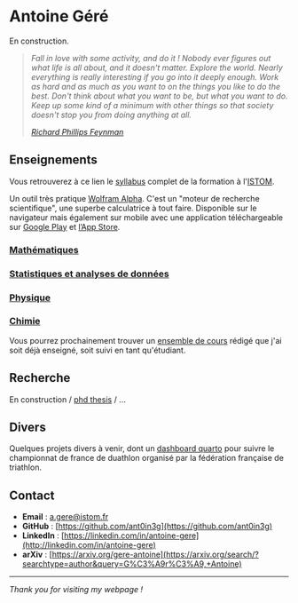 # Antoine Géré

En construction.

>*Fall in love with some activity, and do it ! Nobody ever figures out what life is all about, and it doesn't matter. Explore the world. Nearly everything is really interesting if you go into it deeply enough. Work as hard and as much as you want to on the things you like to do the best. Don't think about what you want to be, but what you want to do. Keep up some kind of a minimum with other things so that society doesn't stop you from doing anything at all.*
>
>*[Richard Phillips Feynman](https://en.wikipedia.org/wiki/Richard_Feynman)*

## Enseignements

Vous retrouverez à ce lien le [syllabus](https://www.istom.fr/etudiant) complet de la formation à l'[ISTOM](https://www.istom.fr/).

Un outil très pratique [Wolfram Alpha](https://www.wolframalpha.com/). C'est un "moteur de recherche scientifique", une superbe calculatrice à tout faire. Disponible sur le navigateur mais également sur mobile avec une application téléchargeable sur [Google Play](https://play.google.com/store/apps/details?id=com.wolfram.android.alphapro&hl=en&pli=1) et [l’App Store](https://apps.apple.com/us/app/wolframalpha/id548861535).

### [Mathématiques](./mATh.md)

### [Statistiques et analyses de données](./sTa7.md) 

### [Physique](./phys.md)

### [Chimie](./chimie.md)

Vous pourrez prochainement trouver un [ensemble de cours](./lecture-s.md) rédigé que j'ai soit déjà enseigné, soit suivi en tant qu'étudiant.

## Recherche

En construction / [phd thesis](https://github.com/ant0in3g/Ph.D.-thesis/blob/main/phd_antoine_gere.pdf) / ...

## Divers

Quelques projets divers à venir, dont un [dashboard quarto](./fftri/gp.html) pour suivre le championnat de france de duathlon organisé par la fédération française de triathlon.

## Contact

- **Email** : [a.gere@istom.fr](mailto:a.gere@istom.fr)
- **GitHub** : [https://github.com/ant0in3g](https://github.com/ant0in3g)
- **LinkedIn** : [https://linkedin.com/in/antoine-gere](http://linkedin.com/in/antoine-gere)
- **arXiv** : [https://arxiv.org/gere-antoine](https://arxiv.org/search/?searchtype=author&query=G%C3%A9r%C3%A9,+Antoine)

---

*Thank you for visiting my webpage !*
